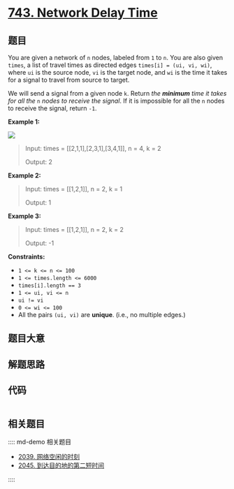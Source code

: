 # [743. Network Delay Time](https://leetcode.com/problems/network-delay-time)

## 题目

You are given a network of `n` nodes, labeled from `1` to `n`. You are also
given `times`, a list of travel times as directed edges `times[i] = (ui, vi,
wi)`, where `ui` is the source node, `vi` is the target node, and `wi` is the
time it takes for a signal to travel from source to target.

We will send a signal from a given node `k`. Return _the **minimum** time it
takes for all the_ `n` _nodes to receive the signal_. If it is impossible for
all the `n` nodes to receive the signal, return `-1`.



**Example 1:**

![](https://assets.leetcode.com/uploads/2019/05/23/931_example_1.png)

> Input: times = [[2,1,1],[2,3,1],[3,4,1]], n = 4, k = 2
> 
> Output: 2

**Example 2:**

> Input: times = [[1,2,1]], n = 2, k = 1
> 
> Output: 1

**Example 3:**

> Input: times = [[1,2,1]], n = 2, k = 2
> 
> Output: -1

**Constraints:**

  * `1 <= k <= n <= 100`
  * `1 <= times.length <= 6000`
  * `times[i].length == 3`
  * `1 <= ui, vi <= n`
  * `ui != vi`
  * `0 <= wi <= 100`
  * All the pairs `(ui, vi)` are **unique**. (i.e., no multiple edges.)


## 题目大意

## 解题思路

## 代码

```javascript

```

## 相关题目

:::: md-demo 相关题目
- [2039. 网络空闲的时刻](https://leetcode.com/problems/the-time-when-the-network-becomes-idle)
- [2045. 到达目的地的第二短时间](https://leetcode.com/problems/second-minimum-time-to-reach-destination)

::::
